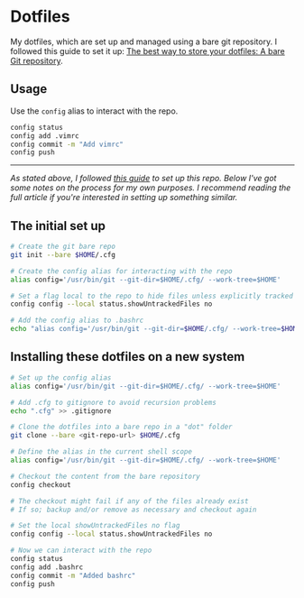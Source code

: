 # Dotfiles

My dotfiles, which are set up and managed using a bare git repository. I followed this guide to set it up: [The best way to store your dotfiles: A bare Git repository](https://developer.atlassian.com/blog/2016/02/best-way-to-store-dotfiles-git-bare-repo/).

## Usage

Use the `config` alias to interact with the repo.

```bash
config status
config add .vimrc
config commit -m "Add vimrc"
config push
```

---

_As stated above, I followed [this guide](https://developer.atlassian.com/blog/2016/02/best-way-to-store-dotfiles-git-bare-repo/) to set up this repo. Below I've got some notes on the process for my own purposes. I recommend reading the full article if you're interested in setting up something similar._

## The initial set up

```bash
# Create the git bare repo
git init --bare $HOME/.cfg

# Create the config alias for interacting with the repo
alias config='/usr/bin/git --git-dir=$HOME/.cfg/ --work-tree=$HOME'

# Set a flag local to the repo to hide files unless explicitly tracked
config config --local status.showUntrackedFiles no

# Add the config alias to .bashrc
echo "alias config='/usr/bin/git --git-dir=$HOME/.cfg/ --work-tree=$HOME'" >> $HOME/.bashrc
```

## Installing these dotfiles on a new system

```bash
# Set up the config alias
alias config='/usr/bin/git --git-dir=$HOME/.cfg/ --work-tree=$HOME'

# Add .cfg to gitignore to avoid recursion problems
echo ".cfg" >> .gitignore

# Clone the dotfiles into a bare repo in a "dot" folder
git clone --bare <git-repo-url> $HOME/.cfg

# Define the alias in the current shell scope
alias config='/usr/bin/git --git-dir=$HOME/.cfg/ --work-tree=$HOME'

# Checkout the content from the bare repository
config checkout

# The checkout might fail if any of the files already exist
# If so; backup and/or remove as necessary and checkout again

# Set the local showUntrackedFiles no flag
config config --local status.showUntrackedFiles no

# Now we can interact with the repo
config status
config add .bashrc
config commit -m "Added bashrc"
config push
```

